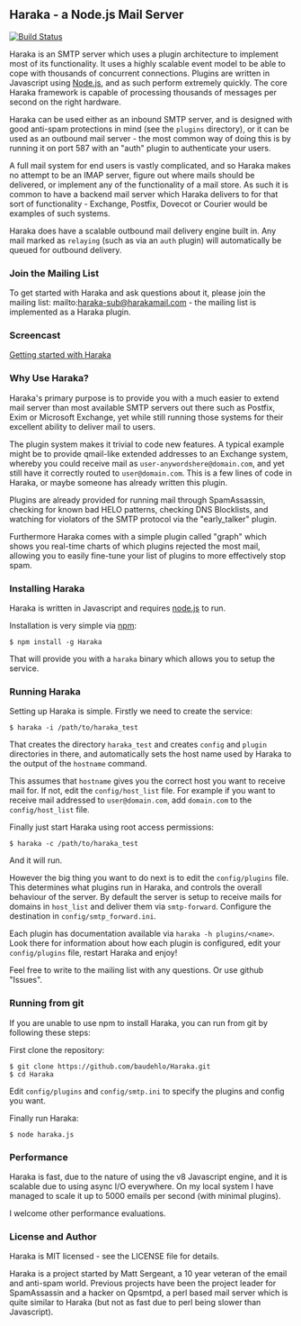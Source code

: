 
Haraka - a Node.js Mail Server
------------------------------

[![Build Status](https://travis-ci.org/baudehlo/Haraka.svg?branch=master)](https://travis-ci.org/baudehlo/Haraka)

Haraka is an SMTP server which uses a plugin architecture to implement most
of its functionality. It uses a highly scalable event model to be able to
cope with thousands of concurrent connections. Plugins are written in
Javascript using [Node.js][1], and as such perform extremely quickly. The
core Haraka framework is capable of processing thousands of messages per
second on the right hardware.

Haraka can be used either as an inbound SMTP server, and is designed with
good anti-spam protections in mind (see the `plugins` directory), or it can
be used as an outbound mail server - the most common way of doing this is by
running it on port 587 with an "auth" plugin to authenticate your users.

A full mail system for end users is vastly complicated, and so Haraka makes
no attempt to be an IMAP server, figure out where mails should be delivered,
or implement any of the functionality of a mail store. As such it is common
to have a backend mail server which Haraka delivers to for that sort of
functionality - Exchange, Postfix, Dovecot or Courier would be examples of
such systems.

Haraka does have a scalable outbound mail delivery engine built in. Any mail
marked as `relaying` (such as via an `auth` plugin) will automatically be
queued for outbound delivery.

### Join the Mailing List

To get started with Haraka and ask questions about it, please join the
mailing list: mailto:haraka-sub@harakamail.com - the mailing list is
implemented as a Haraka plugin.

### Screencast

[Getting started with Haraka][2]

### Why Use Haraka?

Haraka's primary purpose is to provide you with a much easier to extend
mail server than most available SMTP servers out there such as Postfix,
Exim or Microsoft Exchange, yet while still running those systems for their
excellent ability to deliver mail to users.

The plugin system makes it trivial to code new features. A typical example
might be to provide qmail-like extended addresses to an Exchange system,
whereby you could receive mail as `user-anywordshere@domain.com`, and yet
still have it correctly routed to `user@domain.com`. This is a few lines of
code in Haraka, or maybe someone has already written this plugin.

Plugins are already provided for running mail through SpamAssassin, checking
for known bad HELO patterns, checking DNS Blocklists, and watching for
violators of the SMTP protocol via the "early\_talker" plugin.

Furthermore Haraka comes with a simple plugin called "graph" which shows you
real-time charts of which plugins rejected the most mail, allowing you to
easily fine-tune your list of plugins to more effectively stop spam.

### Installing Haraka

Haraka is written in Javascript and requires [node.js][1] to run.

Installation is very simple via [npm][2]:

    $ npm install -g Haraka

That will provide you with a `haraka` binary which allows you to setup the
service.

### Running Haraka

Setting up Haraka is simple. Firstly we need to create the service:

    $ haraka -i /path/to/haraka_test

That creates the directory `haraka_test` and creates `config` and `plugin`
directories in there, and automatically sets the host name used by Haraka
to the output of the `hostname` command.

This assumes that `hostname` gives you the correct host you want to receive
mail for. If not, edit the `config/host_list` file. For example if you want
to receive mail addressed to `user@domain.com`, add `domain.com` to the
`config/host_list` file.

Finally just start Haraka using root access permissions:

    $ haraka -c /path/to/haraka_test

And it will run.

However the big thing you want to do next is to edit the `config/plugins`
file. This determines what plugins run in Haraka, and controls the overall
behaviour of the server. By default the server is setup to receive mails for
domains in `host_list` and deliver them via `smtp-forward`. Configure the
destination in `config/smtp_forward.ini`.

Each plugin has documentation available via `haraka -h plugins/<name>`.
Look there for information about how each plugin is configured, edit your
`config/plugins` file, restart Haraka and enjoy!

Feel free to write to the mailing list with any questions. Or use github
"Issues".

### Running from git

If you are unable to use npm to install Haraka, you can run from git by
following these steps:

First clone the repository:

    $ git clone https://github.com/baudehlo/Haraka.git
    $ cd Haraka

Edit `config/plugins` and `config/smtp.ini` to specify the plugins and
config you want.

Finally run Haraka:

    $ node haraka.js

### Performance

Haraka is fast, due to the nature of using the v8 Javascript engine, and
it is scalable due to using async I/O everywhere. On my local system I have
managed to scale it up to 5000 emails per second (with minimal plugins).

I welcome other performance evaluations.

### License and Author

Haraka is MIT licensed - see the LICENSE file for details.

Haraka is a project started by Matt Sergeant, a 10 year veteran of the email
and anti-spam world. Previous projects have been the project leader for
SpamAssassin and a hacker on Qpsmtpd, a perl based mail server which is 
quite similar to Haraka (but not as fast due to perl being slower than
Javascript).

[1]: http://nodejs.org/
[2]: http://youtu.be/6twKXMAsPsw

